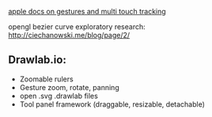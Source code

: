 [apple docs on gestures and multi touch tracking](https://developer.apple.com/library/mac/documentation/Cocoa/Conceptual/EventOverview/HandlingTouchEvents/HandlingTouchEvents.html#//apple_ref/doc/uid/10000060i-CH13-SW10)

opengl bezier curve exploratory research: http://ciechanowski.me/blog/page/2/

## Drawlab.io: 
- Zoomable rulers
- Gesture zoom, rotate, panning
- open .svg .drawlab files
- Tool panel framework (draggable, resizable, detachable)
